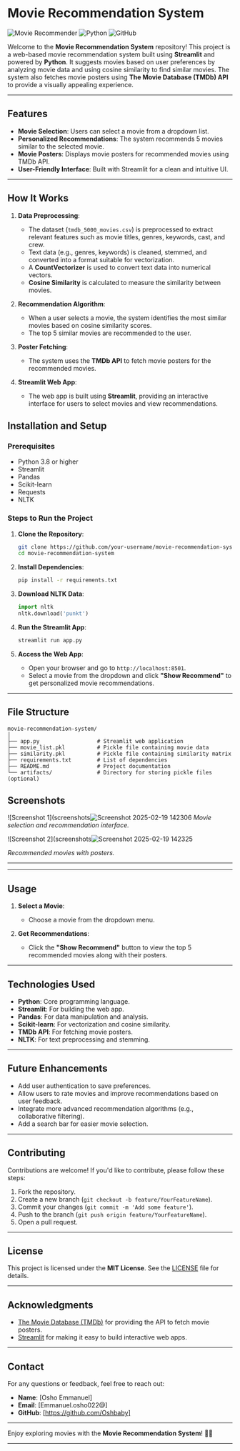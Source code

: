 # Movie Recommendation System

![Movie Recommender](https://img.shields.io/badge/Streamlit-Web%20App-brightgreen) ![Python](https://img.shields.io/badge/Python-3.8%2B-blue) ![GitHub](https://img.shields.io/badge/GitHub-Open%20Source-success)

Welcome to the **Movie Recommendation System** repository! This project is a web-based movie recommendation system built using **Streamlit** and powered by **Python**. It suggests movies based on user preferences by analyzing movie data and using cosine similarity to find similar movies. The system also fetches movie posters using **The Movie Database (TMDb) API** to provide a visually appealing experience.

---

## Features

- **Movie Selection**: Users can select a movie from a dropdown list.
- **Personalized Recommendations**: The system recommends 5 movies similar to the selected movie.
- **Movie Posters**: Displays movie posters for recommended movies using TMDb API.
- **User-Friendly Interface**: Built with Streamlit for a clean and intuitive UI.

---

## How It Works

1. **Data Preprocessing**:
   - The dataset (`tmdb_5000_movies.csv`) is preprocessed to extract relevant features such as movie titles, genres, keywords, cast, and crew.
   - Text data (e.g., genres, keywords) is cleaned, stemmed, and converted into a format suitable for vectorization.
   - A **CountVectorizer** is used to convert text data into numerical vectors.
   - **Cosine Similarity** is calculated to measure the similarity between movies.

2. **Recommendation Algorithm**:
   - When a user selects a movie, the system identifies the most similar movies based on cosine similarity scores.
   - The top 5 similar movies are recommended to the user.

3. **Poster Fetching**:
   - The system uses the **TMDb API** to fetch movie posters for the recommended movies.

4. **Streamlit Web App**:
   - The web app is built using **Streamlit**, providing an interactive interface for users to select movies and view recommendations.

## Installation and Setup

### Prerequisites

- Python 3.8 or higher
- Streamlit
- Pandas
- Scikit-learn
- Requests
- NLTK

### Steps to Run the Project

1. **Clone the Repository**:
   ```bash
   git clone https://github.com/your-username/movie-recommendation-system.git
   cd movie-recommendation-system
   ```

2. **Install Dependencies**:
   ```bash
   pip install -r requirements.txt
   ```

3. **Download NLTK Data**:
   ```python
   import nltk
   nltk.download('punkt')
   ```

4. **Run the Streamlit App**:
   ```bash
   streamlit run app.py
   ```

5. **Access the Web App**:
   - Open your browser and go to `http://localhost:8501`.
   - Select a movie from the dropdown and click **"Show Recommend"** to get personalized movie recommendations.

---

## File Structure

```
movie-recommendation-system/
│
├── app.py                  # Streamlit web application
├── movie_list.pkl          # Pickle file containing movie data
├── similarity.pkl          # Pickle file containing similarity matrix
├── requirements.txt        # List of dependencies
├── README.md               # Project documentation
└── artifacts/              # Directory for storing pickle files (optional)
```



## Screenshots

![Screenshot 1](screenshots![Screenshot 2025-02-19 142306](https://github.com/user-attachments/assets/e520f86c-ad60-4578-bf2c-1a949578d8ad)
*Movie selection and recommendation interface.*

![Screenshot 2](screenshots![Screenshot 2025-02-19 142325](https://github.com/user-attachments/assets/c642310c-a1cb-493f-80a6-f84e9b89893f)

*Recommended movies with posters.*

---

---

## Usage

1. **Select a Movie**:
   - Choose a movie from the dropdown menu.

2. **Get Recommendations**:
   - Click the **"Show Recommend"** button to view the top 5 recommended movies along with their posters.

---

## Technologies Used

- **Python**: Core programming language.
- **Streamlit**: For building the web app.
- **Pandas**: For data manipulation and analysis.
- **Scikit-learn**: For vectorization and cosine similarity.
- **TMDb API**: For fetching movie posters.
- **NLTK**: For text preprocessing and stemming.

---

## Future Enhancements

- Add user authentication to save preferences.
- Allow users to rate movies and improve recommendations based on user feedback.
- Integrate more advanced recommendation algorithms (e.g., collaborative filtering).
- Add a search bar for easier movie selection.

---

## Contributing

Contributions are welcome! If you'd like to contribute, please follow these steps:

1. Fork the repository.
2. Create a new branch (`git checkout -b feature/YourFeatureName`).
3. Commit your changes (`git commit -m 'Add some feature'`).
4. Push to the branch (`git push origin feature/YourFeatureName`).
5. Open a pull request.

---

## License

This project is licensed under the **MIT License**. See the [LICENSE](LICENSE) file for details.

---

## Acknowledgments

- [The Movie Database (TMDb)](https://www.themoviedb.org/) for providing the API to fetch movie posters.
- [Streamlit](https://streamlit.io/) for making it easy to build interactive web apps.

---

## Contact

For any questions or feedback, feel free to reach out:

- **Name**: [Osho Emmanuel]
- **Email**: [Emmanuel.osho022@]
- **GitHub**: [https://github.com/Oshbaby]

---

Enjoy exploring movies with the **Movie Recommendation System**! 🎥🍿

---



